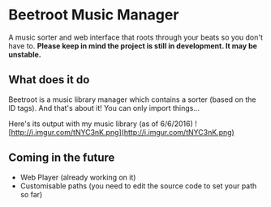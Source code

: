 Beetroot Music Manager
===================================
A music sorter and web interface that roots through your beats so you don't have to.
**Please keep in mind the project is still in development. It may be unstable.**

## What does it do
Beetroot is a music library manager which contains a sorter (based on the ID tags). And that's about it! You can only import things...

Here's its output with my music library (as of 6/6/2016)
![http://i.imgur.com/tNYC3nK.png](http://i.imgur.com/tNYC3nK.png)

## Coming in the future
* Web Player (already working on it)
* Customisable paths (you need to edit the source code to set your path so far)
